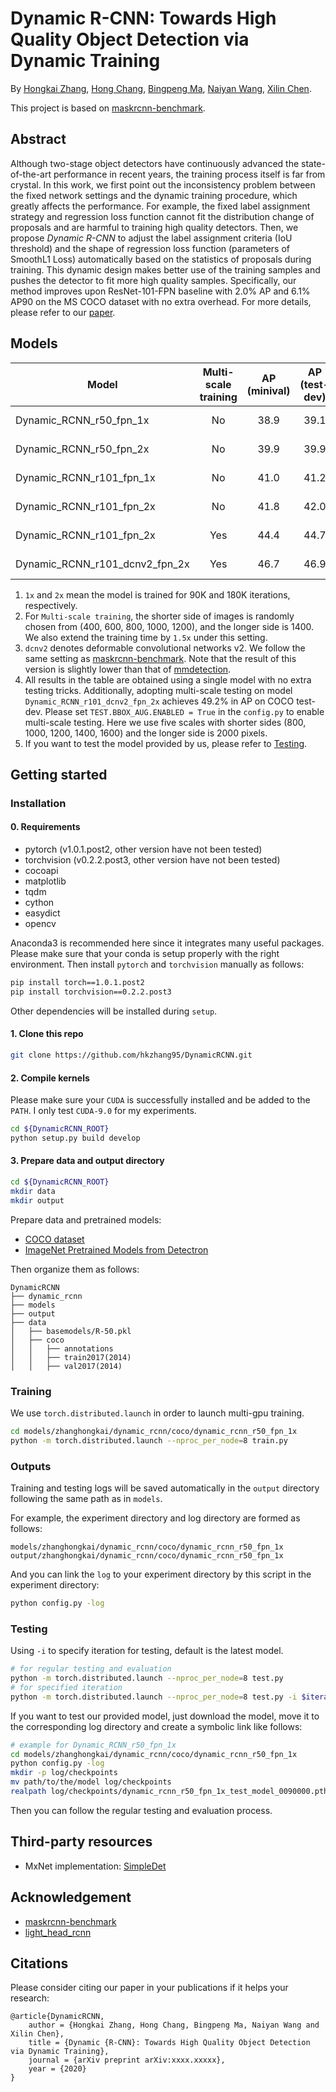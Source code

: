 # Dynamic R-CNN: Towards High Quality Object Detection via Dynamic Training

By [Hongkai Zhang](https://hkzhang95.github.io/), [Hong Chang](https://scholar.google.com/citations?user=LX6MnNsAAAAJ&hl=en), [Bingpeng Ma](http://people.ucas.edu.cn/~bpma), [Naiyan Wang](https://winsty.net/), [Xilin Chen](http://vipl.ict.ac.cn/en/people/~xlchen).

This project is based on [maskrcnn-benchmark](https://github.com/facebookresearch/maskrcnn-benchmark).

## Abstract

Although two-stage object detectors have continuously advanced the state-of-the-art performance in recent years, the training process itself is far from crystal. In this work, we first point out the inconsistency problem between the fixed network settings and the dynamic training procedure, which greatly affects the performance. For example, the fixed label assignment strategy and regression loss function cannot fit the distribution change of proposals and are harmful to training high quality detectors. Then, we propose *Dynamic R-CNN* to adjust the label assignment criteria (IoU threshold) and the shape of regression loss function (parameters of SmoothL1 Loss) automatically based on the statistics of proposals during training. This dynamic design makes better use of the training samples and pushes the detector to fit more high quality samples. Specifically, our method improves upon ResNet-101-FPN baseline with 2.0% AP and 6.1% AP90 on the MS COCO dataset with no extra overhead. For more details, please refer to our [paper](arxiv).

## Models

Model | Multi-scale training | AP (minival) | AP (test-dev) | Trained model
--- |:---:|:---:|:---:|:---:
Dynamic_RCNN_r50_fpn_1x | No | 38.9 | 39.1 | [Google Drive](https://drive.google.com/open?id=1vFKc3FIw26uMTY92cyME0hcHbr5f4MR1)
Dynamic_RCNN_r50_fpn_2x | No | 39.9 | 39.9 | [Google Drive](https://drive.google.com/open?id=1zHXIshC7qbK_Jn9BiribtaJ1pe_NZ6WL)
Dynamic_RCNN_r101_fpn_1x | No | 41.0 | 41.2 | [Google Drive](https://drive.google.com/open?id=1ARhu8Eynnbj1R4Oh-_mw1UZ4WsLg9kQK)
Dynamic_RCNN_r101_fpn_2x | No | 41.8 | 42.0 | [Google Drive](https://drive.google.com/open?id=16eS1W39hnYtwsOLoQ5xTrYxAvlB689Xi)
Dynamic_RCNN_r101_fpn_2x | Yes | 44.4 | 44.7 | [Google Drive](https://drive.google.com/open?id=19NxzuMBQf2H7MAzflhg6_TgkPgz4AvyC)
Dynamic_RCNN_r101_dcnv2_fpn_2x | Yes | 46.7 | 46.9 | [Google Drive](https://drive.google.com/open?id=1VGFsaPZRrQ4dSV8APDTaueCEzu4dKSVM)

1. `1x` and `2x` mean the model is trained for 90K and 180K iterations, respectively.
2. For `Multi-scale training`, the shorter side of images is randomly chosen from (400, 600, 800, 1000, 1200), and the longer side is 1400. We also extend the training time by `1.5x` under this setting.
3. `dcnv2` denotes deformable convolutional networks v2. We follow the same setting as [maskrcnn-benchmark](https://github.com/facebookresearch/maskrcnn-benchmark). Note that the result of this version is slightly lower than that of [mmdetection](https://github.com/open-mmlab/mmdetection).
4. All results in the table are obtained using a single model with no extra testing tricks. Additionally, adopting multi-scale testing on model `Dynamic_RCNN_r101_dcnv2_fpn_2x` achieves 49.2% in AP on COCO test-dev. Please set `TEST.BBOX_AUG.ENABLED = True` in the `config.py` to enable multi-scale testing. Here we use five scales with shorter sides (800, 1000, 1200, 1400, 1600) and the longer side is 2000 pixels.
5. If you want to test the model provided by us, please refer to [Testing](#Testing).

## Getting started

### Installation
#### 0. Requirements
- pytorch (v1.0.1.post2, other version have not been tested)
- torchvision (v0.2.2.post3, other version have not been tested)
- cocoapi
- matplotlib
- tqdm
- cython
- easydict
- opencv

Anaconda3 is recommended here since it integrates many useful packages. Please make sure that your conda is setup properly with the right environment. Then install `pytorch` and `torchvision` manually as follows:

```bash
pip install torch==1.0.1.post2
pip install torchvision==0.2.2.post3
```

Other dependencies will be installed during `setup`.

#### 1. Clone this repo

```bash
git clone https://github.com/hkzhang95/DynamicRCNN.git
```

#### 2. Compile kernels

Please make sure your `CUDA` is successfully installed and be added to the `PATH`. I only test `CUDA-9.0` for my experiments.

```bash
cd ${DynamicRCNN_ROOT}
python setup.py build develop
```

#### 3. Prepare data and output directory

```bash
cd ${DynamicRCNN_ROOT}
mkdir data
mkdir output
```

Prepare data and pretrained models:
- [COCO dataset](http://cocodataset.org/#download)
- [ImageNet Pretrained Models from Detectron](https://github.com/facebookresearch/Detectron/blob/master/MODEL_ZOO.md#imagenet-pretrained-models)

Then organize them as follows:

```
DynamicRCNN
├── dynamic_rcnn
├── models
├── output
├── data
│   ├── basemodels/R-50.pkl
│   ├── coco
│   │   ├── annotations
│   │   ├── train2017(2014)
│   │   ├── val2017(2014)
```

### Training

We use `torch.distributed.launch` in order to launch multi-gpu training.

```bash
cd models/zhanghongkai/dynamic_rcnn/coco/dynamic_rcnn_r50_fpn_1x
python -m torch.distributed.launch --nproc_per_node=8 train.py
```

### Outputs

Training and testing logs will be saved automatically in the `output` directory following the same path as in `models`.

For example, the experiment directory and log directory are formed as follows:

```
models/zhanghongkai/dynamic_rcnn/coco/dynamic_rcnn_r50_fpn_1x
output/zhanghongkai/dynamic_rcnn/coco/dynamic_rcnn_r50_fpn_1x
```

And you can link the `log` to your experiment directory by this script in the experiment directory:

```bash
python config.py -log
```

### Testing

Using `-i` to specify iteration for testing, default is the latest model.

```bash
# for regular testing and evaluation
python -m torch.distributed.launch --nproc_per_node=8 test.py
# for specified iteration
python -m torch.distributed.launch --nproc_per_node=8 test.py -i $iteration_number
```

If you want to test our provided model, just download the model, move it to the corresponding log directory and create a symbolic link like follows:

```bash
# example for Dynamic_RCNN_r50_fpn_1x
cd models/zhanghongkai/dynamic_rcnn/coco/dynamic_rcnn_r50_fpn_1x
python config.py -log
mkdir -p log/checkpoints
mv path/to/the/model log/checkpoints
realpath log/checkpoints/dynamic_rcnn_r50_fpn_1x_test_model_0090000.pth last_checkpoint | xargs ln -s
```

Then you can follow the regular testing and evaluation process.

## Third-party resources

- MxNet implementation: [SimpleDet](https://github.com/TuSimple/simpledet)

## Acknowledgement

- [maskrcnn-benchmark](https://github.com/facebookresearch/maskrcnn-benchmark)
- [light_head_rcnn](https://github.com/zengarden/light_head_rcnn)

## Citations

Please consider citing our paper in your publications if it helps your research:

```
@article{DynamicRCNN,
    author = {Hongkai Zhang, Hong Chang, Bingpeng Ma, Naiyan Wang and Xilin Chen},
    title = {Dynamic {R-CNN}: Towards High Quality Object Detection via Dynamic Training},
    journal = {arXiv preprint arXiv:xxxx.xxxxx},
    year = {2020}
}
```
